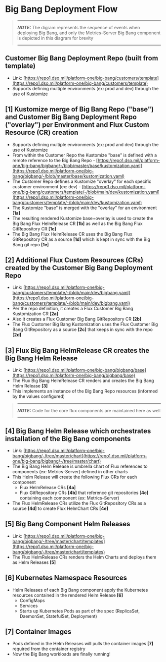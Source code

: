 # Big Bang Deployment Flow

> ************
> **_NOTE:_** The digram represents the sequence of events when deploying Big Bang, and only the Metrics-Server Big Bang component is depicted in this diagram for brevity
> ************

## Customer Big Bang Deployment Repo (built from template)

* Link: [https://repo1.dso.mil/platform-one/big-bang/customers/template](https://repo1.dso.mil/platform-one/big-bang/customers/template)
* Supports defining multiple environments (ex: prod and dev) through the use of Kustomize

## **[1]** Kustomize merge of Big Bang Repo ("base") and Customer Big Bang Deployment Repo ("overlay") per Environment and Flux Custom Resource (CR) creation

* Supports defining multiple environments (ex: prod and dev) through the use of Kustomize
* From within the Customer Repo the Kustomize "base" is defined with a remote reference to the Big Bang Repo - [https://repo1.dso.mil/platform-one/big-bang/bigbang/-/blob/master/base/kustomization.yaml](https://repo1.dso.mil/platform-one/big-bang/bigbang/-/blob/master/base/kustomization.yaml)
* The Customer Repo defines a Kustomize "overlay" for each specific customer environment (ex: dev) - [https://repo1.dso.mil/platform-one/big-bang/customers/template/-/blob/main/dev/kustomization.yaml](https://repo1.dso.mil/platform-one/big-bang/customers/template/-/blob/main/dev/kustomization.yaml)
* The Kustomize "base" is merged with the "overlay" for an environment **[1a]**
* The resulting rendered Kustomize base+overlay is used to create the Big Bang Flux HelmRelease CR **[1b]** as well as the Big Bang Flux GitRepository CR **[1c]**
* The Big Bang Flux HelmRelease CR uses the Big Bang Flux GitRepository CR as a source **[1d]** which is kept in sync with the Big Bang git repo **[1e]**

## **[2]** Additional Flux Custom Resources (CRs) created by the Customer Big Bang Deployment Repo

* Link: [https://repo1.dso.mil/platform-one/big-bang/customers/template/-/blob/main/dev/bigbang.yaml](https://repo1.dso.mil/platform-one/big-bang/customers/template/-/blob/main/dev/bigbang.yaml)
* Per the repo definition, it creates a Flux Customer Big Bang Kustomization CR **[2a]**
* Also it creates a Flux Customer Big Bang GitRepository CR **[2b]**
* The Flux Customer Big Bang Kustomization uses the Flux Customer Big Bang GitRepository as a source **[2c]** that keeps in sync with the repo **[2d]**

## **[3]** Flux Big Bang HelmRelease CR creates the Big Bang Helm Release

* Link: [https://repo1.dso.mil/platform-one/big-bang/bigbang/base](https://repo1.dso.mil/platform-one/big-bang/bigbang/base)
* The Flux Big Bang HelmRelease CR renders and creates the Big Bang Helm Release **[3]**
* This implements an instance of the Big Bang Repo resources (informed by the values configured)

> ************
> **_NOTE:_** Code for the core flux components are maintained here as well
> ************

## **[4]** Big Bang Helm Release which orchestrates installation of the Big Bang components

* Link: [https://repo1.dso.mil/platform-one/big-bang/bigbang/-/tree/master/chart](https://repo1.dso.mil/platform-one/big-bang/bigbang/-/tree/master/chart)
* The Big Bang Helm Release is umbrella chart of Flux references to components (ex: Metrics-Server) defined in other charts
* This Helm Release will create the following Flux CRs for each component
  * Flux HelmRelease CRs **[4a]**
  * Flux GitRepository CRs **[4b]** that reference git repositories **[4c]** containing each component (ex: Metrics-Server)
* The Flux HelmRelease CRs utilize the Flux GitRepository CRs as a source **[4d]** to create Flux HelmChart CRs **[4e]**

## **[5]** Big Bang Component Helm Releases

* Link: [https://repo1.dso.mil/platform-one/big-bang/bigbang/-/tree/master/chart/templates](https://repo1.dso.mil/platform-one/big-bang/bigbang/-/tree/master/chart/templates)
* The Flux HelmRelease CRs renders the Helm Charts and deploys them as Helm Releases **[5]**

## **[6]** Kubernetes Namespace Resources

* Helm Releases of each Big Bang component apply the Kubernetes resources contained in the rendered Helm Release **[6]**
  * ConfigMaps
  * Services
  * Starts up Kubernetes Pods as part of the spec (ReplicaSet, DaemonSet, StatefulSet, Deployment)

## **[7]** Container Images

* Pods defined in the Helm Releases will pulls the container images **[7]** required from the container registry
* Now the Big Bang workloads are finally running!
